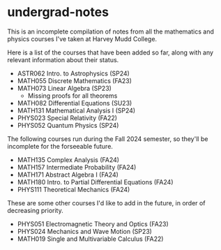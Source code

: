 # undergrad-notes

This is an incomplete compilation of notes from all the mathematics and physics courses I've taken at Harvey Mudd College.

Here is a list of the courses that have been added so far, along with any relevant information about their status.
* ASTR062 Intro. to Astrophysics (SP24)
* MATH055 Discrete Mathematics (FA23)
* MATH073 Linear Algebra (SP23)
  * Missing proofs for all theorems
* MATH082 Differential Equations (SU23)
* MATH131 Mathematical Analysis I (SP24)
* PHYS023 Special Relativity (FA22)
* PHYS052 Quantum Physics (SP24)

The following courses run during the Fall 2024 semester, so they'll be incomplete for the forseeable future.
* MATH135 Complex Analysis (FA24)
* MATH157 Intermediate Probability (FA24)
* MATH171 Abstract Algebra I (FA24)
* MATH180 Intro. to Partial Differential Equations (FA24)
* PHYS111 Theoretical Mechanics (FA24)

These are some other courses I'd like to add in the future, in order of decreasing priority.
* PHYS051 Electromagnetic Theory and Optics (FA23)
* PHYS024 Mechanics and Wave Motion (SP23)
* MATH019 Single and Multivariable Calculus (FA22)
